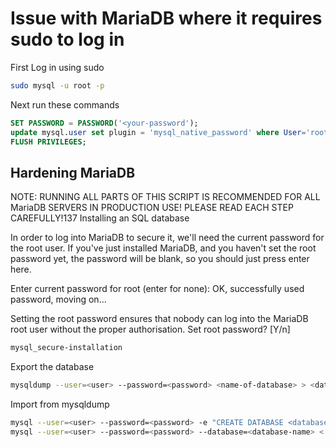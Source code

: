 # Issue with MariaDB where it requires sudo to log in #

First Log in using sudo 

```sh
sudo mysql -u root -p
```

Next run these commands

```sql
SET PASSWORD = PASSWORD('<your-password');
update mysql.user set plugin = 'mysql_native_password' where User='root';
FLUSH PRIVILEGES;
```

## Hardening MariaDB

NOTE: RUNNING ALL PARTS OF THIS SCRIPT IS RECOMMENDED FOR ALL MariaDB
SERVERS IN PRODUCTION USE! PLEASE READ EACH STEP CAREFULLY!137
Installing an SQL database

In order to log into MariaDB to secure it, we'll need the current
password for the root user. If you've just installed MariaDB, and
you haven't set the root password yet, the password will be blank,
so you should just press enter here.

Enter current password for root (enter for none):
OK, successfully used password, moving on...

Setting the root password ensures that nobody can log into the MariaDB
root user without the proper authorisation.
Set root password? [Y/n]

```sh
mysql_secure-installation
```

Export the database

```sh
mysqldump --user=<user> --password=<password> <name-of-database> > <database-file.sql>
```

Import from mysqldump

```sh
mysql --user=<user> --password=<password> -e "CREATE DATABASE <database-name>" # create the database first
mysql --user=<user> --password=<password> --database=<database-name> < <database-file.sql> # redirect sql file to db
```